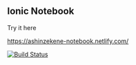 ## Ionic Notebook

Try it here 

https://ashinzekene-notebook.netlify.com/

[![Build Status](https://travis-ci.com/ashinzekene/notebook.svg?token=NZ9bRAtxPTjYc4NsqPws&branch=master)](https://travis-ci.com/ashinzekene/notebook)
